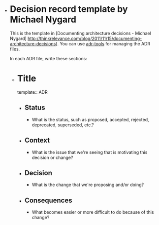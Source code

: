 - # Decision record template by Michael Nygard
  
  This is the template in [Documenting architecture decisions - Michael Nygard] http://thinkrelevance.com/blog/2011/11/15/documenting-architecture-decisions). You can use [adr-tools](https://github.com/npryce/adr-tools) for managing the ADR files.
  
  In each ADR file, write these sections:
	- # Title
	  template:: ADR
		- ## Status
			- What is the status, such as proposed, accepted, rejected, deprecated, superseded, etc.?
		- ## Context
			- What is the issue that we're seeing that is motivating this decision or change?
		- ## Decision
			- What is the change that we're proposing and/or doing?
		- ## Consequences
			- What becomes easier or more difficult to do because of this change?